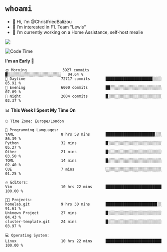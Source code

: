 # `whoami`

- 👋 Hi, I’m @ChristfriedBalizou
- 👀 I’m interested in F1. Team "Lewis"
- 🌱 I’m currently working on a Home Assistance, self-host mealie
<!--
- 💞️ I’m looking to collaborate on
- 📫 How to reach me /dev/stdin
-->


![](https://github-readme-stats.vercel.app/api?username=Christfriedbalizou&show_icons=true&hide_title=true&theme=solarized-dark&count_private=true&hide=stars)
<!-- 
  ![](https://github-readme-stats.vercel.app/api/top-langs/?username=Christfriedbalizou&show_icons=true&hide_title=true&theme=solarized-dark&layout=compact&show_icons=true&count_private=false)
-->


<!--START_SECTION:waka-->
![Code Time](http://img.shields.io/badge/Code%20Time-33%20hrs%2030%20mins-blue)

**I'm an Early 🐤** 

```text
🌞 Morning                3927 commits        █░░░░░░░░░░░░░░░░░░░░░░░░   04.64 % 
🌆 Daytime                72717 commits       █████████████████████░░░░   85.91 % 
🌃 Evening                6000 commits        ██░░░░░░░░░░░░░░░░░░░░░░░   07.09 % 
🌙 Night                  2004 commits        █░░░░░░░░░░░░░░░░░░░░░░░░   02.37 % 
```


📊 **This Week I Spent My Time On** 

```text
🕑︎ Time Zone: Europe/London

💬 Programming Languages: 
YAML                     8 hrs 58 mins       ██████████████████████░░░   86.39 % 
Python                   32 mins             █░░░░░░░░░░░░░░░░░░░░░░░░   05.27 % 
Other                    21 mins             █░░░░░░░░░░░░░░░░░░░░░░░░   03.50 % 
TOML                     14 mins             █░░░░░░░░░░░░░░░░░░░░░░░░   02.40 % 
CUE                      7 mins              ░░░░░░░░░░░░░░░░░░░░░░░░░   01.25 % 

🔥 Editors: 
Vim                      10 hrs 22 mins      █████████████████████████   100.00 % 

🐱‍💻 Projects: 
homelab.git              9 hrs 30 mins       ███████████████████████░░   91.61 % 
Unknown Project          27 mins             █░░░░░░░░░░░░░░░░░░░░░░░░   04.43 % 
cluster-template.git     24 mins             █░░░░░░░░░░░░░░░░░░░░░░░░   03.97 % 

💻 Operating System: 
Linux                    10 hrs 22 mins      █████████████████████████   100.00 % 
```


<!--END_SECTION:waka-->


<!---
ChristfriedBalizou/ChristfriedBalizou is a ✨ special ✨ repository because its `README.md` (this file) appears on your GitHub profile.
You can click the Preview link to take a look at your changes.
--->
